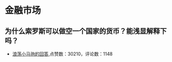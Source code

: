 # 金融市场
## 为什么索罗斯可以做空一个国家的货币？能浅显解释下吗？
- [浪荡小马驹的回答](https://www.zhihu.com/question/298021273/answer/1070554853),点赞数：30210，评论数：1148
